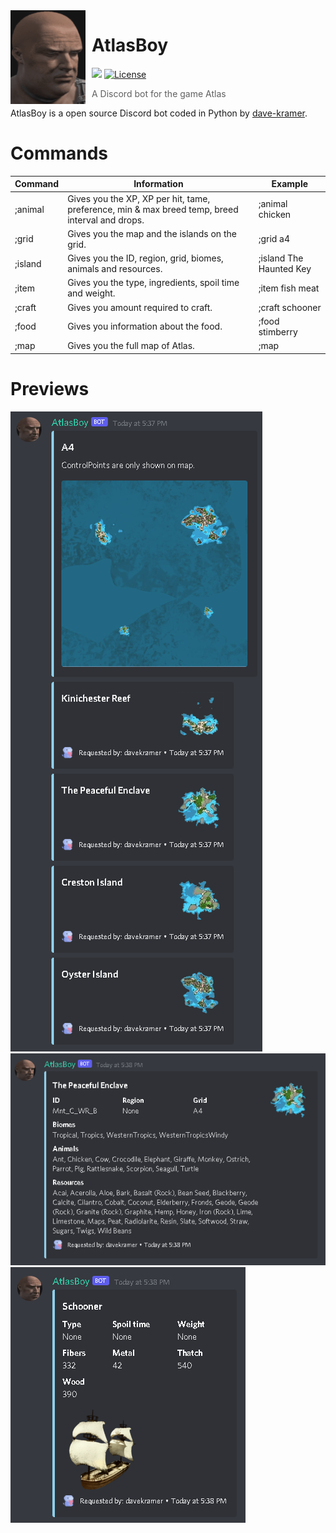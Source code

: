 <img width="120" height="150" align="left" style="float: left; margin: 0 10px 0 0;" alt="AtlasBoy" src="https://raw.githubusercontent.com/dave-kramer/atlasboy/main/previews/atlasboyimg.png?size=1024"> 

# AtlasBoy 

[![](https://img.shields.io/badge/discord.py-v1.7.3-blue.svg?logo=npm)](https://github.com/Rapptz/discord.py)
[![License](https://img.shields.io/github/license/dave-kramer/atlasboy)](https://github.com/dave-kramer/atlasboy/blob/main/LICENSE)

> A Discord bot for the game Atlas

AtlasBoy is a open source Discord bot coded in Python by [dave-kramer](https://github.com/dave-kramer). 


# Commands
| Command   | Information | Example |
| ------------- | ------------- | ------------- |
| ;animal | Gives you the XP, XP per hit, tame, preference, min & max breed temp, breed interval and drops.  | ;animal chicken |
| ;grid  | Gives you the map and the islands on the grid.  | ;grid a4 |
| ;island  | Gives you the ID, region, grid, biomes, animals and resources.  | ;island The Haunted Key |
| ;item | Gives you the type, ingredients, spoil time and weight.  | ;item fish meat |
| ;craft  | Gives you amount required to craft. | ;craft schooner |
| ;food  | Gives you information about the food. | ;food stimberry |
| ;map  | Gives you the full map of Atlas. | ;map |

# Previews
![gridpreview](https://raw.githubusercontent.com/dave-kramer/atlasboy/main/previews/gridpreview.png)
![islandpreview](https://raw.githubusercontent.com/dave-kramer/atlasboy/main/previews/islandpreview.png)
![itempreview](https://raw.githubusercontent.com/dave-kramer/atlasboy/main/previews/itempreview.png)
